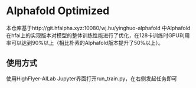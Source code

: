  # Alphafold Optimized

本仓库基于http://git.hfalpha.xyz:10080/wj.hu/yinghuo-alphafold 中Alphafold在hfai上的实现版本对模型的整体训练性能进行了优化，在128卡训练时GPU利用率可以达到90%以上（相比朴素的Alphafold版本提升了50%以上）。

## 使用方式
使用HighFlyer-AILab Jupyter界面打开run_train.py，在右侧发起任务即可